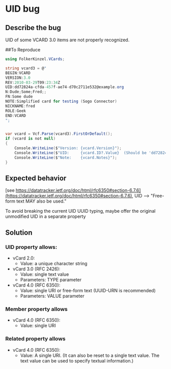 ﻿# UID bug

## Describe the bug

UID of some VCARD 3.0 items are not properly recognized.

##To Reproduce
```csharp
using FolkerKinzel.VCards;

string vcard3 = @"
BEGIN:VCARD
VERSION:3.0
REV:2010-03-29T09:23:34Z
UID:dd72824a-cfda-457f-ae74-d70c2711e532@example.org
N:Dude;Some;Fred;;
FN:Some dude
NOTE:Simplified card for testing (Sogo Connector)
NICKNAME:fred
ROLE:Geek
END:VCARD
";


var vcard = Vcf.Parse(vcard3).FirstOrDefault();
if (vcard is not null)
{
    Console.WriteLine($"Version: {vcard.Version}");
    Console.WriteLine($"UID:     {vcard.ID?.Value}  (Should be 'dd72824a-cfda-457f-ae74-d70c2711e532@example.org')");
    Console.WriteLine($"Note:    {vcard.Notes}");
}
```

## Expected behavior

[see https://datatracker.ietf.org/doc/html/rfc6350#section-6.7.6](https://datatracker.ietf.org/doc/html/rfc6350#section-6.7.6), UID --> "Free-form text MAY also be used."

To avoid breaking the current UID UUID typing, maybe offer the original unmodified UID in a separate property

## Solution

### UID property allows:
- vCard 2.0: 
    - Value: a unique character string 
- vCard 3.0 (RFC 2426):
    - Value: single text value
    - Parameters: TYPE parameter
- vCard 4.0 (RFC 6350):
    - Value: single URI or free-form text (UUID-URN is recommended) 
    - Parameters: VALUE parameter

### Member property allows
- vCard 4.0 (RFC 6350):
    - Value: single URI

### Related property allows
- vCard 4.0 (RFC 6350):
    - Value: A single URI.  (It can also be reset to a single text value. The text value can be used to specify textual information.)